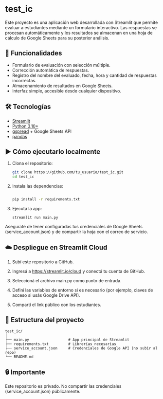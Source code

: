 # test_ic

Este proyecto es una aplicación web desarrollada con Streamlit que permite evaluar a estudiantes mediante un formulario interactivo. Las respuestas se procesan automáticamente y los resultados se almacenan en una hoja de cálculo de Google Sheets para su posterior análisis.

## 🚀 Funcionalidades

- Formulario de evaluación con selección múltiple.
- Corrección automática de respuestas.
- Registro del nombre del evaluado, fecha, hora y cantidad de respuestas incorrectas.
- Almacenamiento de resultados en Google Sheets.
- Interfaz simple, accesible desde cualquier dispositivo.

## 🛠️ Tecnologías

- [Streamlit](https://streamlit.io/)
- [Python 3.10+](https://www.python.org/)
- [gspread](https://gspread.readthedocs.io/) + Google Sheets API
- [pandas](https://pandas.pydata.org/)

## ▶️ Cómo ejecutarlo localmente

1. Clona el repositorio:
   ```bash
   git clone https://github.com/tu_usuario/test_ic.git
   cd test_ic
   ```

2. Instala las dependencias:
    ```bash

   pip install -r requirements.txt

   ```

3. Ejecutá la app:

   ```
   streamlit run main.py

   ```

Asegurate de tener configuradas tus credenciales de Google Sheets (service_account.json) y de compartir la hoja con el correo de servicio.

## ☁️ Despliegue en Streamlit Cloud
1. Subí este repositorio a GitHub.

2. Ingresá a https://streamlit.io/cloud y conectá tu cuenta de GitHub.

3. Seleccioná el archivo main.py como punto de entrada.

4. Definí las variables de entorno si es necesario (por ejemplo, claves de acceso si usás Google Drive API).

5. Compartí el link público con los estudiantes.

## 📁 Estructura del proyecto

```
test_ic/
│
├── main.py                  # App principal de Streamlit
├── requirements.txt         # Librerías necesarias
├── service_account.json     # Credenciales de Google API (no subir al repo)
└── README.md

```


## 🔒 Importante
Este repositorio es privado. No compartir las credenciales (service_account.json) públicamente.

